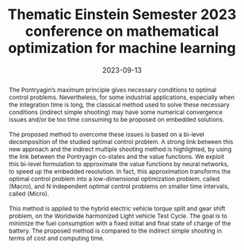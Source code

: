 ---
title: Thematic Einstein Semester 2023 conference on mathematical optimization for machine learning

event: Thematic Einstein Semester 2023 conference on mathematical optimization for machine learning
event_url: https://mathplus.de/topic-development-lab/tes-summer-2023/final-conference/

location: Berlin, Germany

summary: Bi-level optimal control method and its application to the hybrid electric vehicle torque split and gear shift problem
abstract: 'The Pontryagin’s maximum principle gives necessary conditions to optimal control problems. Nevertheless, for some industrial applications, especially when the integration time is long, the classical method used to solve these necessary conditions (indirect simple shooting) may have some numerical convergence issues and/or be too time consuming to be proposed on embedded solutions. \

\

The proposed method to overcome these issues is based on a bi-level decomposition of the studied optimal control problem. A strong link between this new approach and the indirect multiple shooting method is highlighted, by using the link between the Pontryagin co-states and the value functions. We exploit this bi-level formulation to approximate the value functions by neural networks, to speed up the embedded resolution. In fact, this approximation transforms the optimal control problem into a low-dimensional optimization problem, called (Macro), and N independent optimal control problems on smaller time intervals, called (Micro). \

\

This method is applied to the hybrid electric vehicle torque split and gear shift problem, on the Worldwide harmonized Light vehicle Test Cycle. The goal is to minimize the fuel consumption with a fixed initial and final state of charge of the battery. The proposed method is compared to the indirect simple shooting in terms of cost and computing time.'

# Talk start and end times.
#   End time can optionally be hidden by prefixing the line with `#`.
date: '2023-09-13'
date_end: '2023-09-15'
all_day: true

# Schedule page publish date (NOT talk date).
publishDate: '2024-04-08'

authors: 
- Olivier Cots
- Rémy Dutto
- Olivier Flebus
- Sophie Jan
- Serge Laporte
- Mariano Sans


tags:
- Optimal control
- Bilevel optimal control
- Neural network

# Is this a featured talk? (true/false)
featured: false
url_code: ''
url_pdf: uploads/2023_TES.pdf
url_slides: ''
url_video: ''
---